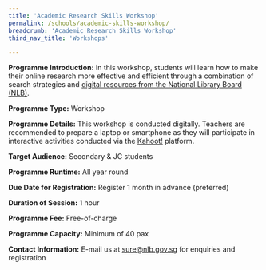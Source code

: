```yaml
---
title: 'Academic Research Skills Workshop'
permalink: /schools/academic-skills-workshop/
breadcrumb: 'Academic Research Skills Workshop'
third_nav_title: 'Workshops'

---
```


**Programme Introduction:** In this workshop, students will learn how to make their online research more effective and efficient through a combination of search strategies and [digital resources from the National Library Board (NLB)](https://eresources.nlb.gov.sg/main).

**Programme Type:** Workshop

**Programme Details:** This workshop is conducted digitally. Teachers are recommended to prepare a laptop or smartphone as they will participate in interactive activities conducted via the [Kahoot!](https://kahoot.it/) platform. 

**Target Audience:** Secondary & JC students

**Programme Runtime:** All year round

**Due Date for Registration:** Register 1 month in advance (preferred)

**Duration of Session:** 1 hour

**Programme Fee:** Free-of-charge

**Programme Capacity:** Minimum of 40 pax

**Contact Information:** E-mail us at [sure@nlb.gov.sg](mailto:sure@nlb.gov.sg) for enquiries and registration

 